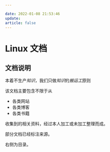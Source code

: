 ```yaml
---

date: 2022-01-08 21:53:46
update:
article: false
---
```


# Linux 文档

## 文档说明

本着不生产*知识*，我们只做*知识*的*搬运工*原则

该文档主要包含不限于从

- 各类网站
- 各类博客
- 各类书籍

收集到的相关资料，经过本人加工或未加工整理而成。

部分文档已经标注来源。

右侧为目录。
